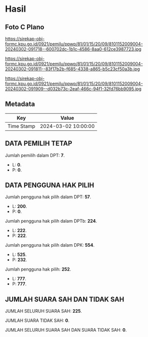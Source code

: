 # Hasil

## Foto C Plano

https://sirekap-obj-formc.kpu.go.id/0921/pemilu/ppwp/81/01/15/20/09/8101152009004-20240302-091718--600702dc-1b1c-4586-8aa0-612ce3987723.jpg

https://sirekap-obj-formc.kpu.go.id/0921/pemilu/ppwp/81/01/15/20/09/8101152009004-20240302-091811--83f17b2b-f685-4338-a865-b5c23cf50a3b.jpg

https://sirekap-obj-formc.kpu.go.id/0921/pemilu/ppwp/81/01/15/20/09/8101152009004-20240302-091909--d032b73c-2eaf-466c-94f1-32fd76bb9095.jpg


## Metadata

| Key        | Value               |
| ---------- | ------------------- |
| Time Stamp | 2024-03-02 10:00:00 |


## DATA PEMILIH TETAP

Jumlah pemilih dalam DPT: **7**.
 * L: **0**.
 * P: **0**.

## DATA PENGGUNA HAK PILIH

Jumlah pengguna hak pilih dalam DPT: **57**.
 * L: **200**.
 * P: **0**.

Jumlah pengguna hak pilih dalam DPTb: **224**.
 * L: **222**.
 * P: **222**.

Jumlah pengguna hak pilih dalam DPK: **554**.
 * L: **525**.
 * P: **232**.

Jumlah pengguna hak pilih: **252**.
 * L: **777**.
 * P: **777**.

## JUMLAH SUARA SAH DAN TIDAK SAH

JUMLAH SELURUH SUARA SAH: **225**.

JUMLAH SUARA TIDAK SAH: **0**.

JUMLAH SELURUH SUARA SAH DAN SUARA TIDAK SAH: **0**.


